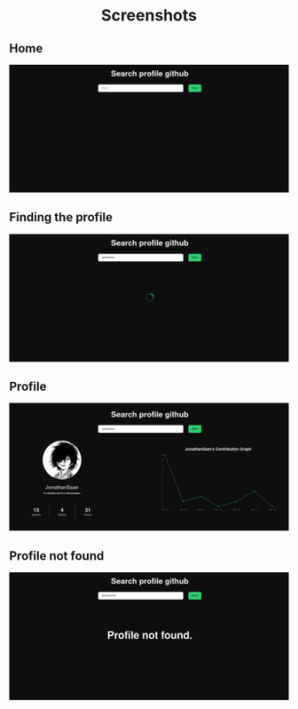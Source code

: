 <h1 align="center">Screenshots</h1>

## Home
![img](https://github.com/JonathanSaan/find-github/blob/bcd08162963f4968d5cdb8e534ecf3141c8777bd/screenshots/screenshot1.png)

## Finding the profile
![img](https://github.com/JonathanSaan/find-github/blob/bcd08162963f4968d5cdb8e534ecf3141c8777bd/screenshots/screenshot2.png)

## Profile
![img](https://github.com/JonathanSaan/find-github/blob/54158c7c2f5392aec6352476ae9ea90bcdf20085/screenshots/screenshot3.png)

## Profile not found
![img](https://github.com/JonathanSaan/find-github/blob/bcd08162963f4968d5cdb8e534ecf3141c8777bd/screenshots/screenshot4.png)
